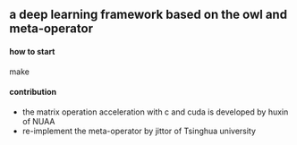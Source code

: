 ## a deep learning framework based on the owl and meta-operator
#### how to start 
make 
#### contribution 
* the matrix operation acceleration with c and cuda is developed by huxin of NUAA 
* re-implement the meta-operator by jittor of Tsinghua university
